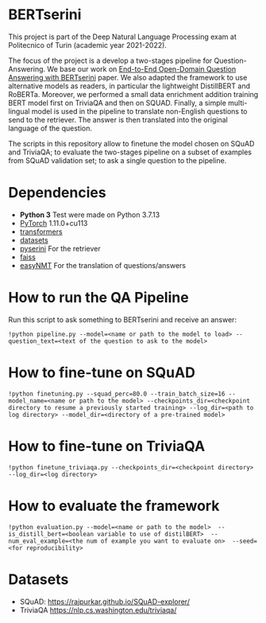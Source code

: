 # BERTserini
This project is part of the Deep Natural Language Processing exam at Politecnico of Turin (academic year 2021-2022). 

The focus of the project is a develop a two-stages pipeline for Question-Answering. We base our work on [End-to-End Open-Domain Question Answering with BERTserini](https://arxiv.org/abs/1902.01718) paper. We also adapted the framework to use alternative models as readers, in particular the lightweight DistillBERT and RoBERTa. Moreover, we performed a small data enrichment addition training BERT model first on TriviaQA and then on SQUAD. Finally, a simple multi-lingual model is used in the pipeline to translate non-English questions to send to the retriever. The answer is then translated into the original language of the question. 

The scripts in this repository allow to finetune the model chosen on SQuAD and TriviaQA; to evaluate the two-stages pipeline on a subset of examples from SQuAD validation set; to ask a single question to the pipeline.

# Dependencies
- **Python 3** Test were made on Python 3.7.13
- [PyTorch](https://github.com/pytorch/pytorch) 1.11.0+cu113
- [transformers](https://github.com/huggingface/transformers)
- [datasets](https://github.com/huggingface/datasets) 
- [pyserini](https://github.com/castorini/pyserini) For the retriever
- [faiss](https://github.com/facebookresearch/faiss)
- [easyNMT](https://github.com/UKPLab/EasyNMT) For the translation of questions/answers


# How to run the QA Pipeline
Run this script to ask something to BERTserini and receive an answer:
```
!python pipeline.py --model=<name or path to the model to load> --question_text=<text of the question to ask to the model>
```

# How to fine-tune on SQuAD
```
!python finetuning.py --squad_perc=80.0 --train_batch_size=16 --model_name=<name or path to the model> --checkpoints_dir=<checkpoint directory to resume a previously started training> --log_dir=<path to log directory> --model_dir=<directory of a pre-trained model>
```

# How to fine-tune on TriviaQA
```
!python finetune_triviaqa.py --checkpoints_dir=<checkpoint directory> --log_dir=<log directory> 
```

# How to evaluate the framework
```
!python evaluation.py --model=<name or path to the model>  --is_distill_bert=<boolean variable to use of distilBERT>  --num_eval_example=<the num of example you want to evaluate on>  --seed=<for reproducibility>
```

# Datasets
- SQuAD: https://rajpurkar.github.io/SQuAD-explorer/
- TriviaQA https://nlp.cs.washington.edu/triviaqa/


